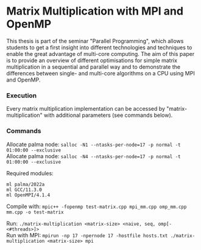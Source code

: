 # Matrix Multiplication with MPI and OpenMP
This thesis is part of the seminar "Parallel Programming", which allows students to get a first insight into different technologies and techniques to enable the great advantage of multi-core computing. The aim of this paper is to provide an overview of different optimisations for simple matrix multiplication in a sequential and parallel way and to demonstrate the differences between single- and multi-core algorithms on a CPU using MPI and OpenMP.

### Execution
Every matrix multiplication implementation can be accessed by "matrix-multiplication" with additional parameters (see commands below).

### Commands

Allocate palma node: `salloc -N1 --ntasks-per-node=17 -p normal -t 01:00:00 --exclusive`  
Allocate palma node: `salloc -N4 --ntasks-per-node=17 -p normal -t 01:00:00 --exclusive`  

Required modules:
```
ml palma/2022a
ml GCC/11.3.0
ml OpenMPI/4.1.4
```

Compile with: `mpic++ -fopenmp test-matrix.cpp mpi_mm.cpp omp_mm.cpp mm.cpp -o test-matrix`

Run: `./matrix-multiplication <matrix-size> <naive, seq, omp[-<#threads>]>`   
Run with MPI: `mpirun -np 17 -npernode 17 -hostfile hosts.txt ./matrix-multiplication <matrix-size> mpi`  

